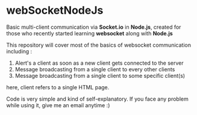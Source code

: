 # webSocketNodeJs
Basic multi-client communication via **Socket.io** in **Node.js**, created for those who recently started learning **websocket** along with **Node.js**


This repository will cover most of the basics of websocket communication including :

1. Alert's a client as soon as a new client gets connected to the server
2. Message broadcasting from a single client to every other clients
3. Message broadcasting from a single client to some specific client(s)

here, client refers to a single HTML page.

Code is very simple and kind of self-explanatory. If you face any problem while using it, give me an email anytime :)
